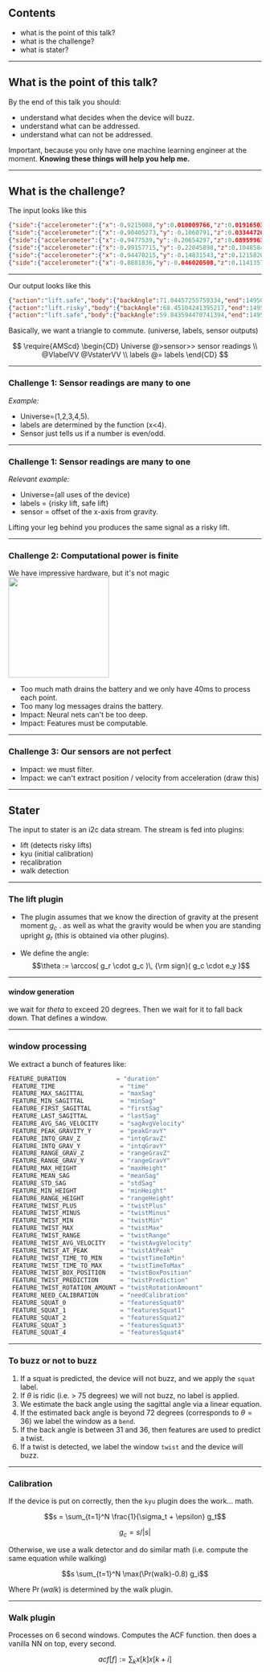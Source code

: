 ## Contents
- what is the point of this talk?
- what is the challenge?
- what is stater?

---

## What is the point of this talk?
By the end of this talk you should:
  - understand what decides when the device will buzz.
  - understand what can be addressed.
  - understand what can not be addressed.

Important, because you only have one machine learning engineer at the moment.
**Knowing these things will help you help me.**

---

## What is the challenge?
The input looks like this
```json
{"side":{"accelerometer":{"x":-0.9215088,"y":0.010009766,"z":0.019165039},"quaternion":{"w":-0.36803147,"x":0.5970288,"y":-0.347097,"z":-0.6226018},"gyro":{"x":-1.7089844,"y":-0.24414062,"z":0.24414062},"temperature":36,"altitude":-2961,"button":0},"time":1495047945627}
{"side":{"accelerometer":{"x":-0.90405273,"y":-0.1060791,"z":0.033447266},"quaternion":{"w":-0.36077243,"x":0.6014298,"y":-0.33910534,"z":-0.6270031},"gyro":{"x":-1.4038086,"y":0.18310547,"z":0.24414062},"temperature":36,"altitude":-2964,"button":0},"time":1495047945653}
{"side":{"accelerometer":{"x":-0.9477539,"y":-0.20654297,"z":0.08959961},"quaternion":{"w":-0.3563688,"x":0.6040387,"y":-0.3349464,"z":-0.62924516},"gyro":{"x":-0.4272461,"y":0,"z":0.5493164},"temperature":36,"altitude":-2961,"button":0},"time":1495047945693}
{"side":{"accelerometer":{"x":-0.99157715,"y":-0.22045898,"z":0.1048584},"quaternion":{"w":-0.35570565,"x":0.60106194,"y":-0.334771,"z":-0.6325555},"gyro":{"x":0.12207031,"y":-0.61035156,"z":0.91552734},"temperature":36,"altitude":-2956,"button":0},"time":1495047945733}
{"side":{"accelerometer":{"x":-0.94470215,"y":-0.14831543,"z":0.12158203},"quaternion":{"w":-0.35564506,"x":0.5939218,"y":-0.3380673,"z":-0.6375611},"gyro":{"x":0.5493164,"y":-0.79345703,"z":0.9765625},"temperature":36,"altitude":-2953,"button":0},"time":1495047945773}
{"side":{"accelerometer":{"x":-0.8881836,"y":-0.046020508,"z":0.11413574},"quaternion":{"w":-0.35887003,"x":0.5844455,"y":-0.34159788,"z":-0.6426093},"gyro":{"x":0.79345703,"y":-1.0986328,"z":0.36621094},"temperature":36,"altitude":-2956,"button":0},"time":1495047945815}
```
---

Our output looks like this
```json
{"action":"lift.safe","body":{"backAngle":71.04457255759334,"end":1495048190609,"start":1495048188889,"twistAmount":17.977664314273042,"type":"none"}}
{"action":"lift.risky","body":{"backAngle":68.45104241395217,"end":1495048202440,"start":1495048200682,"twistAmount":50.487119749529256,"type":"twist"}}
{"action":"lift.safe","body":{"backAngle":59.843594470741394,"end":1495048203361,"start":1495048202561,"twistAmount":15.918158662410605,"type":"none"}}
```

Basically, we want a triangle to commute. (universe, labels, sensor outputs)

$$
  \require{AMScd}
  \begin{CD}
    Universe @>sensor>> sensor readings \\
    @VlabelVV @VstaterVV \\
    labels @= labels
  \end{CD}
$$

---

### Challenge 1: Sensor readings are many to one

*Example:*
- Universe=(1,2,3,4,5).
- labels are determined by the function (x<4).
- Sensor just tells us if a number is even/odd.

---

### Challenge 1: Sensor readings are many to one

*Relevant example:*
- Universe=(all uses of the device)
- labels = {risky lift, safe lift}
- sensor = offset of the x-axis from gravity.

Lifting your leg behind you produces the same signal as a risky lift.

---

### Challenge 2: Computational power is finite
We have impressive hardware, but it's not magic
<img src="https://microship.com/wp-content/uploads/2014/03/Byte-September-1981-AI-cover.jpg" height="200">

 - Too much math drains the battery and we only have 40ms to process each point.
 - Too many log messages drains the battery.
 - Impact: Neural nets can't be too deep.
 - Impact: Features must be computable.

 ---

### Challenge 3: Our sensors are not perfect
  - Impact: we must filter.
  - Impact: we can't extract position / velocity from acceleration (draw this)

---
## Stater
 The input to stater is an i2c data stream.  The stream is fed into plugins:

 - lift (detects risky lifts)
 - kyu (initial calibration)
 - recalibration
 - walk detection

---

### The lift plugin

- The plugin assumes that we know the direction of gravity at the present moment $g_c$ .
  as well as what the gravity would be when you are standing upright $g_r$
  (this is obtained via other plugins).

- We define the angle:
$$\theta := \arccos( g_r \cdot g_c )\, {\rm sign}( g_c \cdot e_y )$$

---
#### window generation
  we wait for $theta$ to exceed 20 degrees.  Then we wait for it to fall back down.  That defines a window.

---
### window processing
  We extract a bunch of features like:
   ```go
  FEATURE_DURATION              = "duration"
	FEATURE_TIME                  = "time"
	FEATURE_MAX_SAGITTAL          = "maxSag"
	FEATURE_MIN_SAGITTAL          = "minSag"
	FEATURE_FIRST_SAGITTAL        = "firstSag"
	FEATURE_LAST_SAGITTAL         = "lastSag"
	FEATURE_AVG_SAG_VELOCITY      = "sagAvgVelocity"
	FEATURE_PEAK_GRAVITY_Y        = "peakGravY"
	FEATURE_INTQ_GRAV_Z           = "intqGravZ"
	FEATURE_INTQ_GRAV_Y           = "intqGravY"
	FEATURE_RANGE_GRAV_Z          = "rangeGravZ"
	FEATURE_RANGE_GRAV_Y          = "rangeGravY"
	FEATURE_MAX_HEIGHT            = "maxHeight"
	FEATURE_MEAN_SAG              = "meanSag"
	FEATURE_STD_SAG               = "stdSag"
	FEATURE_MIN_HEIGHT            = "minHeight"
	FEATURE_RANGE_HEIGHT          = "rangeHeight"
	FEATURE_TWIST_PLUS            = "twistPlus"
	FEATURE_TWIST_MINUS           = "twistMinus"
	FEATURE_TWIST_MIN             = "twistMin"
	FEATURE_TWIST_MAX             = "twistMax"
	FEATURE_TWIST_RANGE           = "twistRange"
	FEATURE_TWIST_AVG_VELOCITY    = "twistAvgVelocity"
	FEATURE_TWIST_AT_PEAK         = "twistAtPeak"
	FEATURE_TWIST_TIME_TO_MIN     = "twistTimeToMin"
	FEATURE_TWIST_TIME_TO_MAX     = "twistTimeToMax"
	FEATURE_TWIST_BOX_POSITION    = "twistBoxPosition"
	FEATURE_TWIST_PREDICTION      = "twistPrediction"
	FEATURE_TWIST_ROTATION_AMOUNT = "twistRotationAmount"
	FEATURE_NEED_CALIBRATION      = "needCalibration"
	FEATURE_SQUAT_0               = "featuresSquat0"
	FEATURE_SQUAT_1               = "featuresSquat1"
	FEATURE_SQUAT_2               = "featuresSquat2"
	FEATURE_SQUAT_3               = "featuresSquat3"
	FEATURE_SQUAT_4               = "featuresSquat4"
   ```

---

### To buzz or not to buzz
 1. If a squat is predicted, the device will not buzz, and we apply the `squat` label.
 2. If $\theta$ is ridic (i.e. > 75 degrees) we will not buzz, no label is applied.
 3. We estimate the back angle using the sagittal angle via a linear equation.
 4. If the estimated back angle is beyond 72 degrees (corresponds to $\theta = 36$) we label the window as a `bend`.
 5. If the back angle is between 31 and 36, then features are used to predict a twist.
 6. If a twist is detected, we label the window `twist` and the device will buzz.

---

### Calibration
 If the device is put on correctly, then the `kyu` plugin does the work... math.

 $$s = \sum_{t=1}^N \frac{1}{\sigma_t + \epsilon} g_t$$

 $$g_c = s / |s|$$

 Otherwise, we use a walk detector and do similar math (i.e. compute the same equation while walking)

 $$s \sum_{t=1}^N \max(\Pr(walk)-0.8) g_i$$

 Where $\Pr(walk)$ is determined by the walk plugin.

---

### Walk plugin
 Processes on 6 second windows.  Computes the ACF function. then does a vanilla NN on top, every second.

 $$ acf[f] := \sum_k x[k]x[k+i]$$
